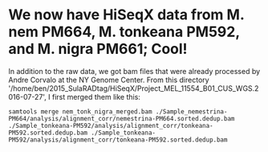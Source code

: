 # We now have HiSeqX data from M. nem PM664, M. tonkeana PM592, and M. nigra PM661; Cool!

In addition to the raw data, we got bam files that were already processed by Andre Corvalo at the NY Genome Center.  From this directory '/home/ben/2015_SulaRADtag/HiSeqX/Project_MEL_11554_B01_CUS_WGS.2016-07-27', I first merged them like this:

```
samtools merge nem_tonk_nigra_merged.bam ./Sample_nemestrina-PM664/analysis/alignment_corr/nemestrina-PM664.sorted.dedup.bam ./Sample_tonkeana-PM592/analysis/alignment_corr/tonkeana-PM592.sorted.dedup.bam ./Sample_tonkeana-PM592/analysis/alignment_corr/tonkeana-PM592.sorted.dedup.bam
```
